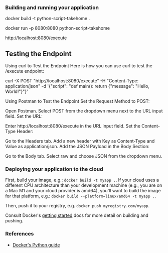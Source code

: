 ### Building and running your application

docker build -t python-script-takehome .


docker run -p 8080:8080 python-script-takehome


http://localhost:8080/execute

## Testing the Endpoint
Using curl to Test the Endpoint
Here is how you can use curl to test the /execute endpoint:

curl -X POST "http://localhost:8080/execute" -H "Content-Type: application/json" -d '{"script": "def main(): return {\"message\": \"Hello, World!\"}"}'

Using Postman to Test the Endpoint
Set the Request Method to POST:

Open Postman.
Select POST from the dropdown menu next to the URL input field.
Set the URL:

Enter http://localhost:8080/execute in the URL input field.
Set the Content-Type Header:

Go to the Headers tab.
Add a new header with Key as Content-Type and Value as application/json.
Add the JSON Payload in the Body Section:

Go to the Body tab.
Select raw and choose JSON from the dropdown menu.

### Deploying your application to the cloud 

First, build your image, e.g.: `docker build -t myapp .`.
If your cloud uses a different CPU architecture than your development
machine (e.g., you are on a Mac M1 and your cloud provider is amd64),
you'll want to build the image for that platform, e.g.:
`docker build --platform=linux/amd64 -t myapp .`.

Then, push it to your registry, e.g. `docker push myregistry.com/myapp`.

Consult Docker's [getting started](https://docs.docker.com/go/get-started-sharing/)
docs for more detail on building and pushing.

### References
* [Docker's Python guide](https://docs.docker.com/language/python/)